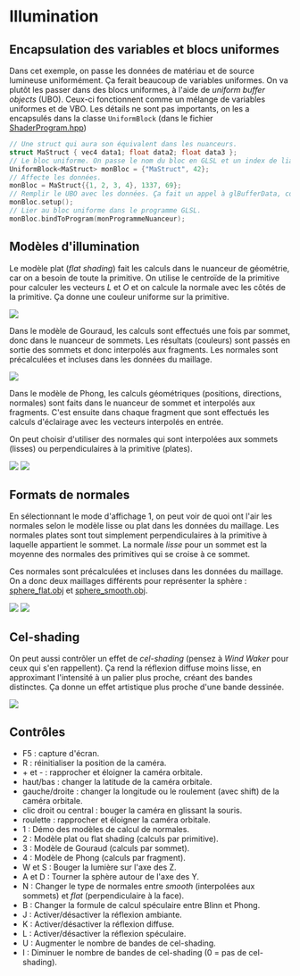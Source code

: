 # Illumination

## Encapsulation des variables et blocs uniformes

Dans cet exemple, on passe les données de matériau et de source lumineuse uniformément. Ça ferait beaucoup de variables uniformes. On va plutôt les passer dans des blocs uniformes, à l'aide de *uniform buffer objects* (UBO). Ceux-ci fonctionnent comme un mélange de variables uniformes et de VBO. Les détails ne sont pas importants, on les a encapsulés dans la classe `UniformBlock` (dans le fichier [ShaderProgram.hpp](../inf2705/ShaderProgram.hpp))

```c++
// Une struct qui aura son équivalent dans les nuanceurs.
struct MaStruct { vec4 data1; float data2; float data3 };
// Le bloc uniforme. On passe le nom du bloc en GLSL et un index de liaison qu'on choisit.
UniformBlock<MaStruct> monBloc = {"MaStruct", 42};
// Affecte les données.
monBloc = MaStruct{{1, 2, 3, 4}, 1337, 69};
// Remplir le UBO avec les données. Ça fait un appel à glBufferData, comme avec les VBO.
monBloc.setup();
// Lier au bloc uniforme dans le programme GLSL.
monBloc.bindToProgram(monProgrammeNuanceur);
```

## Modèles d'illumination

Le modèle plat (*flat shading*) fait les calculs dans le nuanceur de géométrie, car on a besoin de toute la primitive. On utilise le centroïde de la primitive pour calculer les vecteurs *L* et *O* et on calcule la normale avec les côtés de la primitive. Ça donne une couleur uniforme sur la primitive.

<img src="doc/flat.png"/>

 Dans le modèle de Gouraud, les calculs sont effectués une fois par sommet, donc dans le nuanceur de sommets. Les résultats (couleurs) sont passés en sortie des sommets et donc interpolés aux fragments. Les normales sont précalculées et incluses dans les données du maillage.

<img src="doc/gouraud.png"/>

Dans le modèle de Phong, les calculs géométriques (positions, directions, normales) sont faits dans le nuanceur de sommet et interpolés aux fragments. C'est ensuite dans chaque fragment que sont effectués les calculs d'éclairage avec les vecteurs interpolés en entrée.

On peut choisir d'utiliser des normales qui sont interpolées aux sommets (lisses) ou perpendiculaires à la primitive (plates).

<img src="doc/phong_flat.png"/>
<img src="doc/phong_smooth.png"/>

## Formats de normales

En sélectionnant le mode d'affichage 1, on peut voir de quoi ont l'air les normales selon le modèle lisse ou plat dans les données du maillage. Les normales plates sont tout simplement perpendiculaires à la primitive à laquelle appartient le sommet. La normale *lisse* pour un sommet est la moyenne des normales des primitives qui se croise à ce sommet.

Ces normales sont précalculées et incluses dans les données du maillage. On a donc deux maillages différents pour représenter la sphère : [sphere_flat.obj](sphere_flat.obj) et [sphere_smooth.obj](sphere_smooth.obj).

<img src="doc/normals_flat.png"/>
<img src="doc/normals_smooth.png"/>

## Cel-shading

On peut aussi contrôler un effet de *cel-shading* (pensez à *Wind Waker* pour ceux qui s'en rappellent). Ça rend la réflexion diffuse moins lisse, en approximant l'intensité à un palier plus proche, créant des bandes distinctes. Ça donne un effet artistique plus proche d'une bande dessinée.

<img src="doc/cel_shading.png"/>

## Contrôles

* F5 : capture d'écran.
* R : réinitialiser la position de la caméra.
* \+ et - : rapprocher et éloigner la caméra orbitale.
* haut/bas : changer la latitude de la caméra orbitale.
* gauche/droite : changer la longitude ou le roulement (avec shift) de la caméra orbitale.
* clic droit ou central : bouger la caméra en glissant la souris.
* roulette : rapprocher et éloigner la caméra orbitale.
* 1 : Démo des modèles de calcul de normales.
* 2 : Modèle plat ou flat shading (calculs par primitive).
* 3 : Modèle de Gouraud (calculs par sommet).
* 4 : Modèle de Phong (calculs par fragment).
* W et S : Bouger la lumière sur l'axe des Z.
* A et D : Tourner la sphère autour de l'axe des Y.
* N : Changer le type de normales entre *smooth* (interpolées aux sommets) et *flat* (perpendiculaire à la face).
* B : Changer la formule de calcul spéculaire entre Blinn et Phong.
* J : Activer/désactiver la réflexion ambiante.
* K : Activer/désactiver la réflexion diffuse.
* L : Activer/désactiver la réflexion spéculaire.
* U : Augmenter le nombre de bandes de cel-shading.
* I : Diminuer le nombre de bandes de cel-shading (0 = pas de cel-shading).
